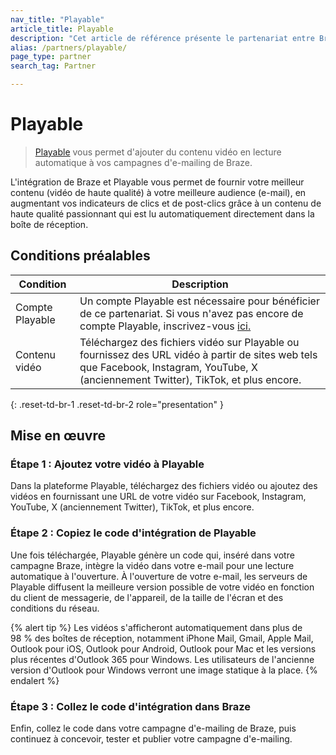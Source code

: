 ```yaml
---
nav_title: "Playable"
article_title: Playable
description: "Cet article de référence présente le partenariat entre Braze et Playable, une plateforme vidéo qui vous permet d'ajouter du contenu vidéo à vos campagnes d'e-mailing Braze."
alias: /partners/playable/
page_type: partner
search_tag: Partner

---
```


# Playable

> [Playable][1] vous permet d'ajouter du contenu vidéo en lecture automatique à vos campagnes d'e-mailing de Braze.

L'intégration de Braze et Playable vous permet de fournir votre meilleur contenu (vidéo de haute qualité) à votre meilleure audience (e-mail), en augmentant vos indicateurs de clics et de post-clics grâce à un contenu de haute qualité passionnant qui est lu automatiquement directement dans la boîte de réception.

## Conditions préalables

| Condition | Description | 
| ----------- | ----------- |
| Compte Playable | Un compte Playable est nécessaire pour bénéficier de ce partenariat. Si vous n'avez pas encore de compte Playable, inscrivez-vous [ici.][signup]
Contenu vidéo | Téléchargez des fichiers vidéo sur Playable ou fournissez des URL vidéo à partir de sites web tels que Facebook, Instagram, YouTube, X (anciennement Twitter), TikTok, et plus encore. |
{: .reset-td-br-1 .reset-td-br-2 role="presentation" }

## Mise en œuvre

### Étape 1 : Ajoutez votre vidéo à Playable

Dans la plateforme Playable, téléchargez des fichiers vidéo ou ajoutez des vidéos en fournissant une URL de votre vidéo sur Facebook, Instagram, YouTube, X (anciennement Twitter), TikTok, et plus encore.

### Étape 2 : Copiez le code d'intégration de Playable

Une fois téléchargée, Playable génère un code qui, inséré dans votre campagne Braze, intègre la vidéo dans votre e-mail pour une lecture automatique à l'ouverture. À l'ouverture de votre e-mail, les serveurs de Playable diffusent la meilleure version possible de votre vidéo en fonction du client de messagerie, de l'appareil, de la taille de l'écran et des conditions du réseau.

{% alert tip %}
Les vidéos s'afficheront automatiquement dans plus de 98 % des boîtes de réception, notamment iPhone Mail, Gmail, Apple Mail, Outlook pour iOS, Outlook pour Android, Outlook pour Mac et les versions plus récentes d'Outlook 365 pour Windows. Les utilisateurs de l'ancienne version d'Outlook pour Windows verront une image statique à la place.
{% endalert %}

### Étape 3 : Collez le code d'intégration dans Braze

Enfin, collez le code dans votre campagne d'e-mailing de Braze, puis continuez à concevoir, tester et publier votre campagne d'e-mailing.

[1]: https://playable.video
[signup]: https://signup.playable.video